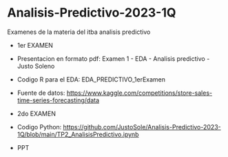 # Analisis-Predictivo-2023-1Q
Examenes de la materia del itba analisis predictivo

- 1er EXAMEN
- Presentacion en formato pdf: Examen 1 - EDA - Analisis predictivo - Justo Soleno
- Codigo R para el EDA: EDA_PREDICTIVO_1erExamen
- Fuente de datos: https://www.kaggle.com/competitions/store-sales-time-series-forecasting/data

- 2do EXAMEN
- Codigo Python: https://github.com/JustoSole/Analisis-Predictivo-2023-1Q/blob/main/TP2_AnalisisPredictivo.ipynb
- PPT
